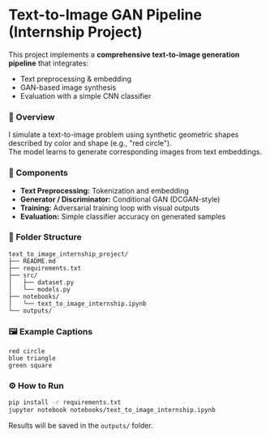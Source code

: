 # Text-to-Image GAN Pipeline (Internship Project)

This project implements a **comprehensive text-to-image generation pipeline** that integrates:
- Text preprocessing & embedding
- GAN-based image synthesis
- Evaluation with a simple CNN classifier

### 📘 Overview
I simulate a text-to-image problem using synthetic geometric shapes described by color and shape (e.g., "red circle").  
The model learns to generate corresponding images from text embeddings.

### 🧠 Components
- **Text Preprocessing:** Tokenization and embedding
- **Generator / Discriminator:** Conditional GAN (DCGAN-style)
- **Training:** Adversarial training loop with visual outputs
- **Evaluation:** Simple classifier accuracy on generated samples

### 🧩 Folder Structure
```
text_to_image_internship_project/
├── README.md
├── requirements.txt
├── src/
│   ├── dataset.py
│   └── models.py
├── notebooks/
│   └── text_to_image_internship.ipynb
└── outputs/
```
### 🖼️ Example Captions
```
red circle
blue triangle
green square
```

### ⚙️ How to Run
```bash
pip install -r requirements.txt
jupyter notebook notebooks/text_to_image_internship.ipynb
```
Results will be saved in the `outputs/` folder.

